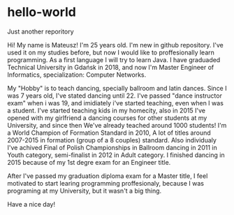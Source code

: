 # hello-world
Just another reporitory

Hi! 
My name is Mateusz! I'm 25 years old.
I'm new in github repository. I've used it on my studies before, but now I would like to proffesionally learn programming.
As a first language I will try to learn Java. 
I have graduaded Technical University in Gdańsk in 2018, and now I'm Master Engineer of Informatics, specialization: Computer Networks.

My "Hobby" is to teach dancing, specially ballroom and latin dances. Since I was 7 years old, I've stated dancing until 22. I've passed "dance instructor exam" when i was 19, and imidiately i've started teaching, even when I was a student. I've started teaching kids in my homecity, also in 2015 I've opened with my girlfriend a dancing courses for other students at my University, and since then We've already teached around 1000 students!
I'm a World Champion of Formation Standard in 2010, A lot of titles around 2007-2015 in formation (group of a 8 couples) standard. Also individualy I've achived Final of Polish Championships in Ballroom dancing in 2011 in Youth category, semi-finalist in 2012 in Adult category. I finished dancing in 2015 because of my 1st degre exam for an Engineer title. 

After I've passed my graduation diploma exam for a Master title, I feel motivated to start learing programming proffesionaly, because I was programing at my University, but it wasn't a big thing.

Have a nice day!
